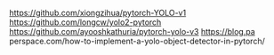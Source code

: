 https://github.com/xiongzihua/pytorch-YOLO-v1
https://github.com/longcw/yolo2-pytorch
https://github.com/ayooshkathuria/pytorch-yolo-v3
https://blog.pa perspace.com/how-to-implement-a-yolo-object-detector-in-pytorch/